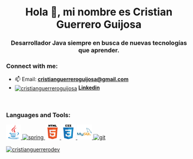 <h1 align="center">Hola 👋, mi nombre es Cristian Guerrero Guijosa</h1>
<h3 align="center">Desarrollador Java siempre en busca de nuevas tecnologías que aprender.</h3>

<h3 align="left">Connect with me:</h3>

- 📫 Email: **cristianguerreroguijosa@gmail.com**
- <a href="https://linkedin.com/in/cristianguerreroguijosa" target="blank"><img align="center" src="https://cdn.jsdelivr.net/npm/simple-icons@3.0.1/icons/linkedin.svg" alt="cristianguerreroguijosa" height="20" width="27" /></a>
<a href="https://linkedin.com/in/cristianguerreroguijosa" target="blank">**Linkedin**</a>
<br>

<h3 align="left">Languages and Tools:</h3>
<p align="left">
<a href="https://www.java.com" target="_blank"> <img src="https://raw.githubusercontent.com/devicons/devicon/master/icons/java/java-original.svg" alt="java" width="40" height="40"/>
<a href="https://spring.io/" target="_blank"> <img src="https://www.vectorlogo.zone/logos/springio/springio-icon.svg" alt="spring" width="40" height="40"/>
<a href="https://www.w3.org/html/" target="_blank"> <img src="https://raw.githubusercontent.com/devicons/devicon/master/icons/html5/html5-original-wordmark.svg" alt="html5" width="40" height="40"/> 
<a href="https://www.w3schools.com/css/" target="_blank"> <img src="https://raw.githubusercontent.com/devicons/devicon/master/icons/css3/css3-original-wordmark.svg" alt="css3" width="40" height="40"/> 
<a href="https://www.mysql.com/" target="_blank"> <img src="https://raw.githubusercontent.com/devicons/devicon/master/icons/mysql/mysql-original-wordmark.svg" alt="mysql" width="40" height="40"/>
 <a href="https://git-scm.com/" target="_blank"> <img src="https://www.vectorlogo.zone/logos/git-scm/git-scm-icon.svg" alt="git" width="40" height="40"/>
</p>

<p><img align="center" src="https://github-readme-stats.vercel.app/api/top-langs?username=cristianguerrerodev&show_icons=true&locale=en&layout=compact" alt="cristianguerrerodev" /></p>
